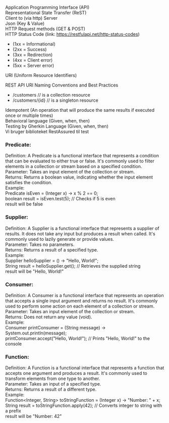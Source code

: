 Application Programming Interface (API)  
Representational State Transfer (ReST)  
Client to (via http) Server  
Json (Key & Value)  
HTTP Request methods (GET & POST)  
HTTP Status Code (link: https://restfulapi.net/http-status-codes)
* (1xx = Informational)
* (2xx = Success)
* (3xx = Redirection)
* (4xx = Client error)
* (5xx = Server error)  

URI (Uniform Resource Identifiers)

REST API URI Naming Conventions and Best Practices
* /customers			// is a collection resource
* /customers/{id}		// is a singleton resource

Idempotent (An operation that will produce the same results if executed once or multiple times)  
Behavioral language (Given, when, then)  
Testing by Gherkin Language (Given, when, then)  
Vi bruger biblioteket RestAssured til test  
  
### Predicate:

Definition: A Predicate is a functional interface that represents a condition that can be evaluated to either true or false. It's commonly used to filter elements in a collection or stream based on a specified condition.  
Parameter: Takes an input element of the collection or stream.  
Returns: Returns a boolean value, indicating whether the input element satisfies the condition.  
Example:  
Predicate<Integer> isEven = (Integer x) -> x % 2 == 0;  
boolean result = isEven.test(5); // Checks if 5 is even  
result will be false

### Supplier:
Definition: A Supplier is a functional interface that represents a supplier of results. It does not take any input but produces a result when called. It's commonly used to lazily generate or provide values.  
Parameter: Takes no parameters.  
Returns: Returns a result of a specified type.  
Example:  
Supplier<String> helloSupplier = () -> "Hello, World!";  
String result = helloSupplier.get(); // Retrieves the supplied string  
result will be "Hello, World!"  

### Consumer:
Definition: A Consumer is a functional interface that represents an operation that accepts a single input argument and returns no result. It's commonly used to perform some action on each element of a collection or stream.  
Parameter: Takes an input element of the collection or stream.  
Returns: Does not return any value (void).  
Example:  
Consumer<String> printConsumer = (String message) -> System.out.println(message);  
printConsumer.accept("Hello, World!"); // Prints "Hello, World!" to the console  

### Function:
Definition: A Function is a functional interface that represents a function that accepts one argument and produces a result. It's commonly used to transform elements from one type to another.  
Parameter: Takes an input of a specified type.  
Returns: Returns a result of a different type.  
Example:  
Function<Integer, String> toStringFunction = (Integer x) -> "Number: " + x;  
String result = toStringFunction.apply(42); // Converts integer to string with a prefix  
result will be "Number: 42"  